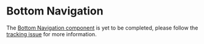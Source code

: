 # Bottom Navigation

The [Bottom Navigation component](https://material.io/go/design-bottom-navigation) is yet to be completed, please follow the [tracking issue](https://github.com/material-components/material-components-web/issues/59) for more information.


